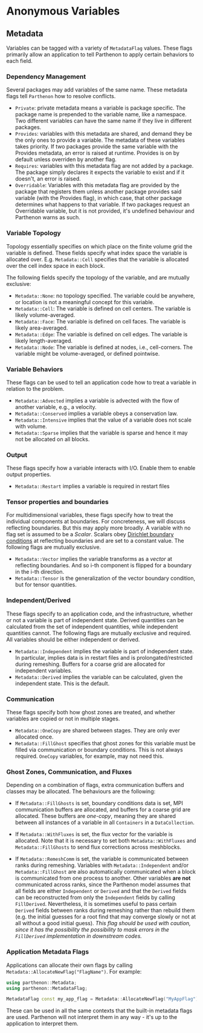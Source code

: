 # Anonymous Variables

## Metadata

Variables can be tagged with a variety of `MetadataFlag` values. These flags
primarily allow an application to tell Parthenon to apply certain behaviors to
each field.

### Dependency Management

Several packages may add variables of the same name. These metadata
flags tell `Parthenon` how to resolve conflicts.

- `Private`: private metadata means a variable is package
  specific. The package name is prepended to the variable name, like a
  namespace. Two different variables can have the same name if they
  live in different packages.
- `Provides`: variables with this metadata are shared, and demand they
  be the only ones to provide a variable. The metadata of these
  variables takes priority. If two packages provide the same variable
  with the Provides metadata, an error is raised at runtime. Provides
  is on by default unless overriden by another flag.
- `Requires`: variables with this metadata flag are not added by a
  package. The package simply declares it expects the variable to
  exist and if it doesn't, an error is raised.
- `Overridable`: Variables with this metadata flag are provided by the
  package that registers them unless another package provides said
  variable (with the Provides flag), in which case, that other package
  determines what happens to that variable. If two packages request an
  Overridable variable, but it is not provided, it's undefined
  behaviour and Parthenon warns as such.

### Variable Topology

Topology essentially specifies on which place on the finite volume
grid the variable is defined. These fields specify what index space
the variable is allocated over. E.g.  `Metadata::Cell` specifies that
the variable is allocated over the cell index space in each block.

The following fields specify the topology of the variable, and are
mutually exclusive:

- `Metadata::None`: no topology specified. The variable could be
  anywhere, or location is not a meaningful concept for this variable.
- `Metadata::Cell`: The variable is defined on cell centers. The
  variable is likely volume-averaged.
- `Metadata::Face`: The variable is defined on cell faces. The
  variable is likely area-averaged.
- `Metadata::Edge`: The variable is defined on cell edges. The
  variable is likely length-averaged.
- `Metadata::Node`: The variable is defined at nodes, i.e.,
  cell-corners. The variable might be volume-averaged, or defined
  pointwise.

### Variable Behaviors

These flags can be used to tell an application code how to treat a
variable in relation to the problem.

- `Metadata::Advected` implies a variable is advected with the flow of
  another variable, e.g., a velocity.
- `Metadata::Conserved` implies a variable obeys a conservation law.
- `Metadata::Intensive` implies that the value of a variable does not
  scale with volume.
- `Metadata::Sparse` implies that the variable is sparse and hence it
  may not be allocated on all blocks.

### Output

These flags specify how a variable interacts with I/O. Enable them to
enable output properties.

- `Metadata::Restart` implies a variable is required in restart files

### Tensor properties and boundaries

For multidimensional variables, these flags specify how to treat the
individual components at boundaries. For concreteness, we will discuss
reflecting boundaries. But this may apply more broadly. A variable
with no flag set is assumed to be a *Scalar*. Scalars obey
[Dirichlet boundary conditions](https://en.wikipedia.org/wiki/Dirichlet_boundary_condition)
at reflecting boundaries and are set to a constant value.
The following flags are mutually exclusive.

- `Metadata::Vector` implies the variable transforms as a *vector* at
  reflecting boundaries. And so i-th component is flipped for a
  boundary in the i-th direction.
- `Metadata::Tensor` is the generalization of the vector boundary
  condition, but for tensor quantities.

### Independent/Derived

These flags specify to an application code, and the infrastructure,
whether or not a variable is part of independent state. Derived
quantities can be calculated from the set of independent quantities,
while independent quantities cannot. The following flags are mutually
exclusive and required. All variables should be either independent or
derived.

- `Metadata::Independent` implies the variable is part of independent
  state. In particular, implies data is in restart files 
  and is prolongated/restricted during remeshing. 
  Buffers for a coarse grid are allocated for independent variables.
- `Metadata::Derived` implies the variable can be calculated, given
  the independent state. This is the default.

### Communication

These flags specify both how ghost zones are treated, and whether
variables are copied or not in multiple stages.

- `Metadata::OneCopy` are shared between stages. They are only ever
  allocated once.
- `Metadata::FillGhost` specifies that ghost zones for this variable
  must be filled via communication or boundary conditions. This is not
  always required. `OneCopy` variables, for example, may not need
  this.

### Ghost Zones, Communication, and Fluxes

Depending on a combination of flags, extra communication buffers and
classes may be allocated. The behaviours are the following:

- If `Metadata::FillGhosts` is set, boundary conditions data is set,
  MPI communication buffers are allocated, and buffers for a coarse
  grid are allocated. These buffers are *one-copy*, meaning they are
  shared between all instances of a variable in all `Containers` in a
  `DataCollection`.

- If `Metadata::WithFluxes` is set, the flux vector for the variable
  is allocated. Note that it is necessary to set both
  `Metadata::WithFluxes` and `Metadata::FillGhosts` to send flux
  corrections across meshblocks.

- If `Metadata::RemeshComm` is set, the variable is communicated between 
  ranks during remeshing. Variables with `Metadata::Independent` and/or 
  `Metadata::FillGhost` are also automatically communicated when a block 
  is communicated from one process to another. Other variables **are not** 
  communicated across ranks, since the Parthenon model assumes that all 
  fields are either `Independent` or `Derived` and that the `Derived` 
  fields can be reconstructed from only the `Independent` fields by calling 
  `FillDerived`. Nevertheless, it is sometimes useful to pass certain 
  `Derived` fields between ranks during remeshing rather than rebuild them 
  (e.g. the initial guesses for a root find that may converge slowly or not 
  at all without a good initial guess). *This flag should be used with 
  caution, since it has the possibility the possibility to mask errors in 
  the `FillDerived` implementation in downstream codes.*

### Application Metadata Flags

Applications can allocate their own flags by calling
`Metadata::AllocateNewFlag("FlagName")`. For example:
```c++
using parthenon::Metadata;
using parthenon::MetadataFlag;

MetadataFlag const my_app_flag = Metadata::AllocateNewFlag("MyAppFlag");
```

These can be used in all the same contexts that the built-in metadata
flags are used. Parthenon will not interpret them in any way - it's up
to the application to interpret them.
